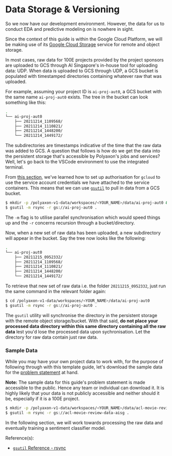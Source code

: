 # Data Storage & Versioning

So we now have our development environment. However, the data for us to
conduct EDA and predictive modeling on is nowhere in sight.

Since the context of this guide is within the Google Cloud Platform,
we will be making use of its
[Google Cloud Storage](https://cloud.google.com/storage)
service for remote and object storage.

In most cases, raw data for 100E projects provided by the project
sponsors are uploaded to GCS through AI Singapore's
in-house tool for uploading data: UDP. When data is uploaded to GCS
through UDP, a GCS bucket is populated with timestamped directories
containing whatever raw that was uploaded.

For example, assuming your project ID is `ai-proj-aut0`,
a GCS bucket with the same name `ai-proj-aut0` exists. The tree in the
bucket can look something like this:

```bash
.
└── ai-proj-aut0
    ├── 20211214_1109568/
    ├── 20211214_1110821/
    ├── 20211214_1448200/
    └── 20211214_1449172/
```

The subdirectories are timestamps indicative of the time that the raw
data was added to GCS. A question that follows is how do we get
the data into the persistent storage that's accessible by Polyaxon's
jobs and services? Well, let's go back to the VSCode environment to use
the integrated terminal.

From [this section](./dev-env#cloud-sdk-for-development-environment),
we've learned how to set up authorisation for `gcloud`
to use the service account
credentials we have attached to the service containers.
This means that we can use
[`gsutil`](https://cloud.google.com/storage/docs/gsutil)
to pull in data from a GCS bucket.

```bash
$ mkdir -p /polyaxon-v1-data/workspaces/<YOUR_NAME>/data/ai-proj-aut0 && cd "$_"
$ gsutil -m rsync -r gs://ai-proj-aut0 .
```

The `-m` flag is to utilise parallel synchronisation which would speed
things up and the `-r` concerns recursion through a bucket/directory.

Now, when a new set of raw data has been uploaded, a new subdirectory
will appear in the bucket. Say the tree now looks like the following:

```bash
.
└── ai-proj-aut0
    ├── 20211215_0952332/
    ├── 20211214_1109568/
    ├── 20211214_1110821/
    ├── 20211214_1448200/
    └── 20211214_1449172/
```

To retrieve that new set of raw data i.e. the folder `20211215_0952332`,
just run the same command in the relevant folder again:

```bash
$ cd /polyaxon-v1-data/workspaces/<YOUR_NAME>/data/ai-proj-aut0
$ gsutil -m rsync -r gs://ai-proj-aut0 .
```

The `gsutil` utility will synchronise the directory in the persistent
storage with the remote object storage/bucket.
With that said, __do not place your processed data directory within
this same directory containing all the raw data__ lest you'd lose
the processed data upon sychronisation. Let the directory for raw data
contain just raw data.

### Sample Data

While you may have your own project data to work with, for the purpose
of following through with this template guide, let's download
the sample data for the [problem statement](./preface#guides-problem-statement)
at hand.

__Note:__ The sample data for this guide's problem statement is made
accessible to the public. Hence any team or individual can download
it. It is highly likely that your data is not publicly accessible and
neither should it be, especially if it is a 100E project.

```bash
$ mkdir -p /polyaxon-v1-data/workspaces/<YOUR_NAME>/data/acl-movie-review-data-aisg && cd "$_"
$ gsutil -m rsync -r gs://acl-movie-review-data-aisg .
```

In the following section, we will work towards processing the raw data
and eventually training a sentiment classifier model.

Reference(s):

- [`gsutil` Reference - rsync](https://cloud.google.com/storage/docs/gsutil/commands/rsync)
